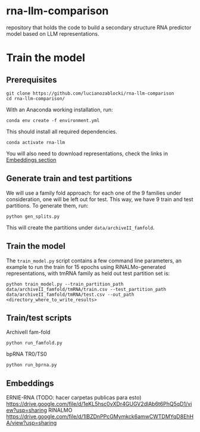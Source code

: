 # rna-llm-comparison
repository that holds the code to build a secondary structure RNA predictor model based on LLM representations.

# Train the model

## Prerequisites

```
git clone https://github.com/lucianozablocki/rna-llm-comparison
cd rna-llm-comparison/
```

With an Anaconda working installation, run:

```
conda env create -f environment.yml
```

This should install all required dependencies.

```
conda activate rna-llm
```

You will also need to download representations, check the links in [Embeddings section](README.md#embeddings)

## Generate train and test partitions

We will use a family fold approach: for each one of the 9 families under consideration, one will be left out for test. This way, we have 9 train and test partitions. To generate them, run:

```
python gen_splits.py
```

This will create the partitions under `data/archiveII_famfold`.

## Train the model

The `train_model.py` script contains a few command line parameters, an example to run the train for 15 epochs using RiNALMo-generated representations, with tmRNA family as held out test partition set is:

```
python train_model.py --train_partition_path data/archiveII_famfold/tmRNA/train.csv --test_partition_path data/archiveII_famfold/tmRNA/test.csv --out_path <directory_where_to_write_results>
```

## Train/test scripts

ArchiveII fam-fold

```
python run_famfold.py
```

bpRNA TR0/TS0

```
python run_bprna.py
```


## Embeddings
ERNIE-RNA (TODO: hacer carpetas publicas para esto)
https://drive.google.com/file/d/1eKL5hsc0vXDr4GUGV2dlAb6t6PhQ5qD1/view?usp=sharing
RINALMO
https://drive.google.com/file/d/1lBZDnPPcGMymkck6amwCWTDMYqD8EhHA/view?usp=sharing
